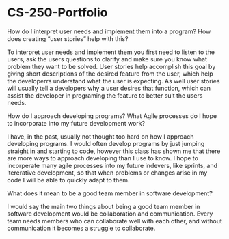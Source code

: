 # CS-250-Portfolio

How do I interpret user needs and implement them into a program? How does creating “user stories” help with this?

To interpret user needs and implement them you first need to listen to the users, ask the users questions to clarify
and make sure you know what problem they want to be solved. User stories help accomplish this goal by giving short descriptions of the desired
feature from the user, which help the developerrs understand what the user is expecting. As well user stories will usually tell a developers why 
a user desires that function, which can assist the developer in programing the feature to better suit the users needs. 

How do I approach developing programs? What Agile processes do I hope to incorporate into my future development work?

I have, in the past, usually not thought too hard on how I approach developing programs. I would often develop programs by just jumping straight in and 
starting to code, however this class has shown me that there are more ways to approach developing than I use to know. I hope to incorperate many agile 
processes into my future indevers, like sprints, and itererative development, so that when problems or changes arise in my code I will be able to 
quickly adapt to them.

What does it mean to be a good team member in software development?

I would say the main two things about being a good team member in software development would be collaboration and communication. Every team needs members who can 
collaborate well with each other, and without communication it becomes a struggle to collaborate.
